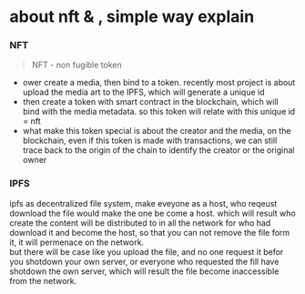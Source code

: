 # about nft & , simple way explain

### NFT
> NFT - non fugible token  

- ower create a media, then bind to a token. recently most project is about upload the media art to the IPFS, which will generate a unique id   
- then create a token with smart contract in the blockchain, which will bind with the media metadata. so this token will relate with this unique id = nft  
- what make this token special is about the creator and the media, on the blockchain, even if this token is made with transactions, we can still trace back to the origin of the chain to identify the creator or the original owner

### IPFS
ipfs as decentralized file system, make eveyone as a host, who reqeust download the file would make the one be come a host. which will result who create the content will be distributed to in all the network for who had download it and become the host, so that you can not remove the file form it, it will permenace on the network.   
but there will be case like you upload the file, and no one request it befor you shotdown your own server, or everyone who requested the fill have shotdown the own server, which will result the file become inaccessible from the network. 
